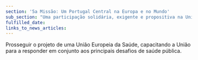 ```yaml
---
section: '5a Missão: Um Portugal Central na Europa e no Mundo'
sub_section: "Uma participação solidária, exigente e propositiva na União Europeia"
fulfilled_date:
links_to_news_articles:
---
```


Prosseguir o projeto de uma União Europeia da Saúde, capacitando a União para a responder em conjunto aos principais desafios de saúde pública.